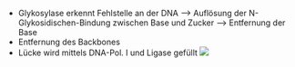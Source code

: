 - Glykosylase erkennt Fehlstelle an der DNA --> Auflösung der N-Glykosidischen-Bindung zwischen Base und Zucker --> Entfernung der Base
- Entfernung des Backbones
- Lücke wird mittels DNA-Pol. I und Ligase gefüllt 
![](Pasted%20image%2020231216150253.png)
